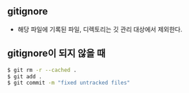 ## gitignore

- 해당 파일에 기록된 파일, 디렉토리는 깃 관리 대상에서 제외한다.

## gitignore이 되지 않을 때

```sh
$ git rm -r --cached .
$ git add .
$ git commit -m "fixed untracked files"
```